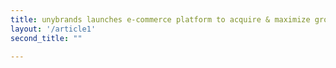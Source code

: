 ```yaml
---
title: unybrands launches e-commerce platform to acquire & maximize growth potential for online brands, closes $25M seed funding round
layout: '/article1'
second_title: ""

---
```

                        
